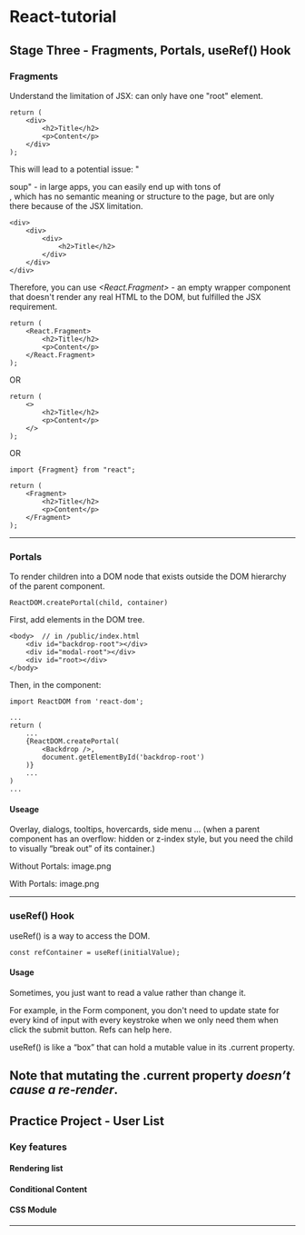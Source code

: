 # React-tutorial
## Stage Three - Fragments, Portals, useRef() Hook

### Fragments

Understand the limitation of JSX: can only have one "root" element.
```
return (
    <div>
        <h2>Title</h2>
        <p>Content</p>
    </div>
);
```

This will lead to a potential issue: "<div> soup" - in large apps, you can easily end up with tons of <div>, which has no semantic meaning or structure to the page, but are only there because of the JSX limitation.

```
<div>
    <div>
        <div>
            <h2>Title</h2>
        </div>
    </div>
</div>
```

Therefore, you can use *<React.Fragment>* - an empty wrapper component that doesn't render any real HTML to the DOM, but fulfilled the JSX requirement.
```
return (
    <React.Fragment>
        <h2>Title</h2>
        <p>Content</p>
    </React.Fragment>
);
```
OR
```
return (
    <>
        <h2>Title</h2>
        <p>Content</p>
    </>
);
```
OR
```
import {Fragment} from "react";

return (
    <Fragment>
        <h2>Title</h2>
        <p>Content</p>
    </Fragment>
);
```
---------------------------------------------------------------------------------------------------------------------------------------------
### Portals

To render children into a DOM node that exists outside the DOM hierarchy of the parent component.

`ReactDOM.createPortal(child, container)`

First, add elements in the DOM tree.
```
<body>  // in /public/index.html
    <div id="backdrop-root"></div>
    <div id="modal-root"></div>
    <div id="root></div>
</body>
```

Then, in the component:
```
import ReactDOM from 'react-dom';

...
return (
    ...
    {ReactDOM.createPortal(
        <Backdrop />,
        document.getElementById('backdrop-root')
    )}
    ...
)
...
```

#### Useage

Overlay, dialogs, tooltips, hovercards, side menu ... (when a parent component has an overflow: hidden or z-index style, but you need the child to visually “break out” of its container.)

Without Portals:
image.png

With Portals:
image.png

---------------------------------------------------------------------------------------------------------------------------------------------
### useRef() Hook

useRef() is a way to access the DOM. 

`const refContainer = useRef(initialValue);`

#### Usage

Sometimes, you just want to read a value rather than change it.

For example, in the Form component, you don't need to update state for every kind of input with every keystroke when we only need them when click the submit button. Refs can help here.

useRef() is like a “box” that can hold a mutable value in its .current property.

Note that mutating the .current property *doesn’t cause a re-render*.
---------------------------------------------------------------------------------------------------------------------------------------------
## Practice Project - User List

### Key features 
#### Rendering list
#### Conditional Content
#### CSS Module

---------------------------------------------------------------------------------------------------------------------------------------------

